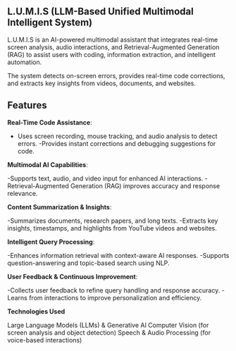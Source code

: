 ## L.U.M.I.S (LLM-Based Unified Multimodal Intelligent System)
L.U.M.I.S is an AI-powered multimodal assistant that integrates real-time screen analysis, audio interactions, and Retrieval-Augmented Generation (RAG) to assist users with coding, information extraction, and intelligent automation.

The system detects on-screen errors, provides real-time code corrections, and extracts key insights from videos, documents, and websites.

## Features
**Real-Time Code Assistance**:

- Uses screen recording, mouse tracking, and audio analysis to detect errors.
-Provides instant corrections and debugging suggestions for code.

**Multimodal AI Capabilities**:

-Supports text, audio, and video input for enhanced AI interactions.
-Retrieval-Augmented Generation (RAG) improves accuracy and response relevance.

**Content Summarization & Insights**:

-Summarizes documents, research papers, and long texts.
-Extracts key insights, timestamps, and highlights from YouTube videos and websites.

**Intelligent Query Processing**:

-Enhances information retrieval with context-aware AI responses.
-Supports question-answering and topic-based search using NLP.

**User Feedback & Continuous Improvement**:

-Collects user feedback to refine query handling and response accuracy.
-Learns from interactions to improve personalization and efficiency.

**Technologies Used**

Large Language Models (LLMs) & Generative AI
Computer Vision (for screen analysis and object detection)
Speech & Audio Processing (for voice-based interactions)

